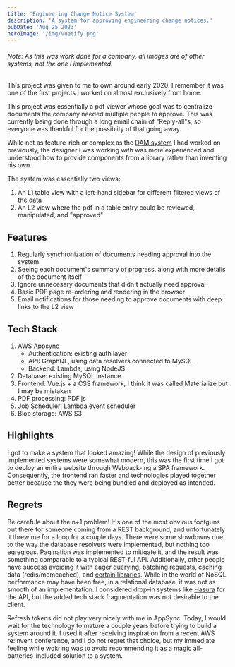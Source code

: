 ```yaml
---
title: 'Engineering Change Notice System'
description: 'A system for approving engineering change notices.'
pubDate: 'Aug 25 2023'
heroImage: '/img/vuetify.png'
---
```

###### Note: As this was work done for a company, all images are of other systems, not the one I implemented.

This project was given to me to own around early 2020. I remember it was one of the first projects I worked on almost exclusively from home.

This project was essentially a  pdf viewer whose goal was to centralize documents the company needed multiple people to approve. This was currently being done through a long email chain of "Reply-all"s, so everyone was thankful for the possiblity of that going away.

While not as feature-rich or complex as the [DAM system](/work/digital-asset-management) I had worked on previously, the designer I was working with was more experienced and understood how to provide components from a library rather than inventing his own.

The system was essentially two views:
1. An L1 table view with a left-hand sidebar for different filtered views of the data
2. An L2 view where the pdf in a table entry could be reviewed, manipulated, and "approved"

## Features
1. Regularly synchronization of documents needing approval into the system
2. Seeing each document's summary of progress, along with more details of the document itself
3. Ignore unnecesary documents that didn't actually need approval
4. Basic PDF page re-ordering and rendering in the browser
5. Email notifications for those needing to approve documents with deep links to the L2 view

## Tech Stack
1. AWS Appsync
    - Authentication: existing auth layer
    - API: GraphQL, using data resolvers connected to MySQL
    - Backend: Lambda, using NodeJS
2. Database: existing MySQL instance
3. Frontend: Vue.js + a CSS framework, I think it was called Materialize but I may be mistaken
4. PDF processing: PDF.js
5. Job Scheduler: Lambda event scheduler
6. Blob storage: AWS S3

## Highlights

I got to make a system that looked amazing! While the design of previously implemented systems were somewhat modern, this was the first time I got to deploy an entire website through Webpack-ing a SPA framework. Consequently, the frontend ran faster and technologies played together better because the they were being bundled and deployed as intended.

## Regrets

Be carefule about the n+1 problem! It's one of the most obvious footguns out there for someone coming from a REST background, and unfortunately it threw me for a loop for a couple days. There were some slowdowns due to the way the database resolvers were implemented, but nothing too egregious. Pagination was implemented to mitigate it, and the result was something comparable to a typical REST-ful API. Additionally, other people have success avoiding it with eager querying, batching requests, caching data (redis/memcached), and [certain libraries](https://github.com/graphql/dataloader). While in the world of NoSQL performance may have been free, in a relational database, it was not as smooth of an implementation. I considered drop-in systems like [Hasura](https://hasura.io) for the API, but the added tech stack fragmentation was not desirable to the client.

Refresh tokens did not play very nicely with me in AppSync. Today, I would wait for the technology to mature a couple years before trying to build a system around it. I used it after receiving inspiration from a recent AWS re:Invent conference, and I do not regret that choice, but my immediate feeling while wokring was to avoid recommending it as a magic all-batteries-included solution to a system.